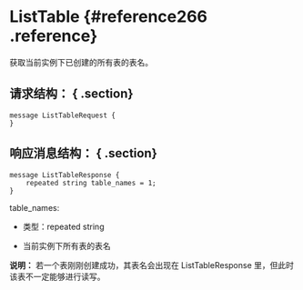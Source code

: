 # ListTable {#reference266 .reference}

获取当前实例下已创建的所有表的表名。

## 请求结构： { .section}

```language-pb
message ListTableRequest {
}

```

## 响应消息结构： { .section}

```language-pb
message ListTableResponse {
    repeated string table_names = 1;
}

```

table\_names:

-   类型：repeated string

-   当前实例下所有表的表名


**说明：** 若一个表刚刚创建成功，其表名会出现在 ListTableResponse 里，但此时该表不一定能够进行读写。

